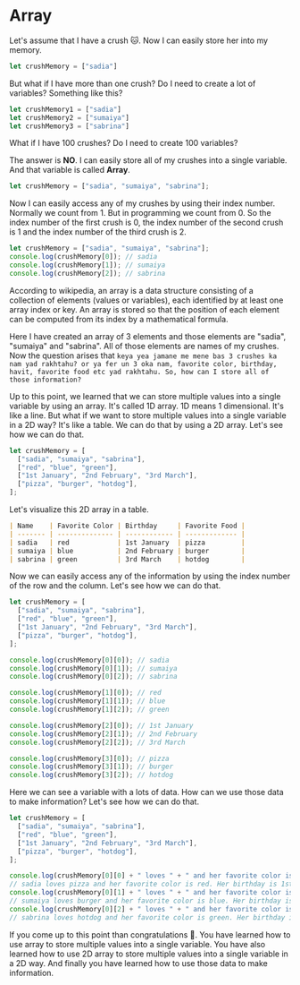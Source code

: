 # Array

Let's assume that I have a crush 🐱. Now I can easily store her into my memory.

```js
let crushMemory = ["sadia"]
```

But what if I have more than one crush? Do I need to create a lot of variables? Something like this?

```js
let crushMemory1 = ["sadia"]
let crushMemory2 = ["sumaiya"]
let crushMemory3 = ["sabrina"]
```

What if I have 100 crushes? Do I need to create 100 variables?

The answer is **NO**. I can easily store all of my crushes into a single variable. And that variable is called **Array**.

```js
let crushMemory = ["sadia", "sumaiya", "sabrina"];
```

Now I can easily access any of my crushes by using their index number. Normally we count from 1. But in programming we count from 0. So the index number of the first crush is 0, the index number of the second crush is 1 and the index number of the third crush is 2.

```js
let crushMemory = ["sadia", "sumaiya", "sabrina"];
console.log(crushMemory[0]); // sadia
console.log(crushMemory[1]); // sumaiya
console.log(crushMemory[2]); // sabrina
```

According to wikipedia, an array is a data structure consisting of a collection of elements (values or variables), each identified by at least one array index or key. An array is stored so that the position of each element can be computed from its index by a mathematical formula.

Here I have created an array of 3 elements and those elements are "sadia", "sumaiya" and "sabrina". All of those elements are names of my crushes. Now the question arises that `keya yea jamane me mene bas 3 crushes ka nam yad rakhtahu? or ya fer un 3 oka nam, favorite color, birthday, havit, favorite food etc yad rakhtahu. So, how can I store all of those information?`

Up to this point, we learned that we can store multiple values into a single variable by using an array. It's called 1D array. 1D means 1 dimensional. It's like a line. But what if we want to store multiple values into a single variable in a 2D way? It's like a table. We can do that by using a 2D array. Let's see how we can do that.

```js
let crushMemory = [
  ["sadia", "sumaiya", "sabrina"],
  ["red", "blue", "green"],
  ["1st January", "2nd February", "3rd March"],
  ["pizza", "burger", "hotdog"],
];
```

Let's visualize this 2D array in a table.

```md
| Name    | Favorite Color | Birthday     | Favorite Food |
| ------- | -------------- | ------------ | ------------- |
| sadia   | red            | 1st January  | pizza         |
| sumaiya | blue           | 2nd February | burger        |
| sabrina | green          | 3rd March    | hotdog        |
```

Now we can easily access any of the information by using the index number of the row and the column. Let's see how we can do that.

```js
let crushMemory = [
  ["sadia", "sumaiya", "sabrina"],
  ["red", "blue", "green"],
  ["1st January", "2nd February", "3rd March"],
  ["pizza", "burger", "hotdog"],
];

console.log(crushMemory[0][0]); // sadia
console.log(crushMemory[0][1]); // sumaiya
console.log(crushMemory[0][2]); // sabrina

console.log(crushMemory[1][0]); // red
console.log(crushMemory[1][1]); // blue
console.log(crushMemory[1][2]); // green

console.log(crushMemory[2][0]); // 1st January
console.log(crushMemory[2][1]); // 2nd February
console.log(crushMemory[2][2]); // 3rd March

console.log(crushMemory[3][0]); // pizza
console.log(crushMemory[3][1]); // burger
console.log(crushMemory[3][2]); // hotdog
```

Here we can see a variable with a lots of data. How can we use those data to make information? Let's see how we can do that.

```js
let crushMemory = [
  ["sadia", "sumaiya", "sabrina"],
  ["red", "blue", "green"],
  ["1st January", "2nd February", "3rd March"],
  ["pizza", "burger", "hotdog"],
];

console.log(crushMemory[0][0] + " loves " + " and her favorite color is " + crushMemory[1][0] + ". Her birthday is " + crushMemory[2][0] + "."); 
// sadia loves pizza and her favorite color is red. Her birthday is 1st January.
console.log(crushMemory[0][1] + " loves " + " and her favorite color is " + crushMemory[1][1] + ". Her birthday is " + crushMemory[2][1] + ".");
// sumaiya loves burger and her favorite color is blue. Her birthday is 2nd February.
console.log(crushMemory[0][2] + " loves " + " and her favorite color is " + crushMemory[1][2] + ". Her birthday is " + crushMemory[2][2] + ".");
// sabrina loves hotdog and her favorite color is green. Her birthday is 3rd March.
```

If you come up to this point than congratulations 🎉. You have learned how to use array to store multiple values into a single variable. You have also learned how to use 2D array to store multiple values into a single variable in a 2D way. And finally you have learned how to use those data to make information.
